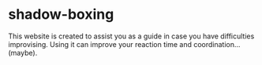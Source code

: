 # shadow-boxing
This website is created to assist you as a guide in case you have difficulties improvising.  Using it can improve your reaction time and coordination... (maybe).
